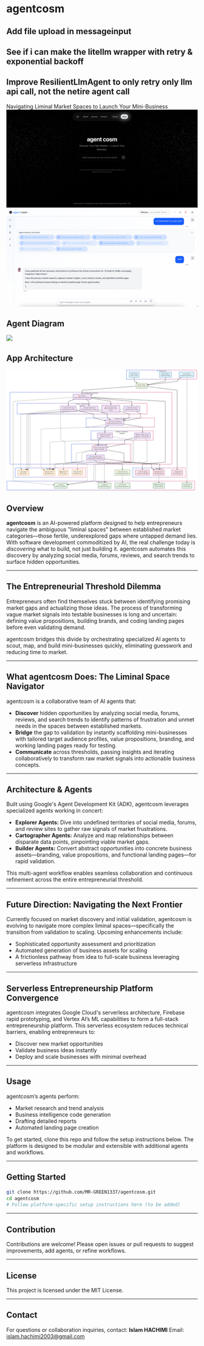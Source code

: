 # agentcosm
## Add file upload in messageinput
## See if i can make the litellm wrapper with retry & exponential backoff
## Improve ResilientLlmAgent to only retry only llm api call, not the netire agent call

Navigating Liminal Market Spaces to Launch Your Mini-Business
![Landing Page](assets/landing_page.png)
![Landing Page](assets/chat_interface.png)

## Agent Diagram
[![](https://mermaid.ink/img/pako:eNqdWc2O2zYQfhVDQYAWYBZre3-9QC8Jekp7aG6FAYEr0TZriRRIane1i7xF0WsvBfp6fYQOJVGrH5KiHSCBrfnmI2fImfkUv0UJT0m0ifYCF4fF19-2bLH4-HHxTVUZkYsdFwsGAKkfJxmW8gvZLRLORUoZVmDd0SzbfLj8-Xq1WiOpBD-S7mvCMy42H5L6DxK8ZClJHwZUeE-YWpAso4UkqCFbr9fX69uOrHUfkA1JHvnLItjV7APJAy7IRpBEAVsb9q8m1ozmEGAW51gciYp5UXChSkZVFfei_2Eb_ff3P38ForfRj33qlMqEPxFRxc9cHHcZfx7TTRFOiuKAJXH71-bWud0keSkgK0TE9REYV6uxdTR0EFNeCHIgTNInYoKWdA9ryproz3_DwC3xE85oihUxj-NEcCnjIsMKLmBuKGdgLZkkWCSHYVT9Zy0Mp3_gBL6aHQ3wVuM4CyMQbAQLnGUkm6TAiWwpd5SlcVnArSU4j1P-zNqP-si7jPpRLVWTEkCWYKyGUdlsk6MdYgqsFBHME9ucQz_EDpVwqfTtBBBVlAxDdKJaKprCvumuinUZi1LRjL6Snhs0BcixoQxDm-xxxqAfUM5iWTF1IBLAowrxYcwV7J7HphTfvbqd-VHj0ugvC8fO9uowqQsLpqURmB27Vd7bUy_1bsSo59jjH7ceO2oYlDZSpnTzh-QlZNjEvKBhK8OwYvXqaGVDY3fQlqbUW_GZqkMMN1xQto_VAcoMevje5Oo87_5RDBLc4HWQMIQVXM56y5LK6cpnOZsaxwoPUzlIl8Nsiu59gRrYrYKhYiUMNwB3JReANV1YVx_0ENIkbnABbLbW7VFoqtrER6duMXWtkegiaQBNW1BVd6Q2o7n58Eyf5GNJs3R8y6xGs039LDaIopeiqcW0DoXhaIu4oGoyxKam1gk-Ep3v1pSS5GgWspg6J2iuBMZ8levRBOyqlO9uFuMwjw2hLHO4_1UsiL6To2zaIOMtU_ZE9J2ISY5pFiuS63lOJvt34MZ0kidUCzGSUhwXMEDkhGkKmaRREAlhN_eOcUWmJFPIMDtpCX9p17Nwcuydvg_ja1B6TS1kvH3IgEyFNe2vlmEELrVG6nsnE1C_hsgLMjs6wN0B2QHpZzF-gkPAj7D5Xgm5ADVBK7C_UnY8QWAvPn36ySeHvXLa4dw0EreKrt3sOtilnmuXMMXrpZhTuF7ngchlcwHaJa5LGA8DdOtZr_-MgPX6nhacVek61PHo7ObkrI9lRr76XANlqo_ixBT5ZOyMFG6W88vXEAqvcA0h8IjWoBACMmZtJg51O6uSAxMXQDKXugAKf_JCAjk1fX5JP_di0O_LI1HvehVob_pZat3LeZ4OD4rQpcPdCr5pICGie4bj5AO1SnSHrK8dbOrcrufbPm5T5b4F7HLcJeKbPU21uG8Fmwy3C_cabhPgXrhNeHscfFI7ZFsuXR3ia1HSQZmYauf5AO1imZ0oJf2K-TQuv2g-cV9O7XwaT_hsCSALnTEBVL5Z074ZfNb_m9_7oSGUvvf5Yeo8bVzIoYqQVVkjqyRFNhGGfHoD-ecp8s4FZB1EyNHKka11IUuLRdaeiGyFWP_bS2_Quw6aeZ1B_XmD5t8ukP8FAgWLeOQX6ihMjCN_sSFf-SB3QaDz9Ao6S5KgENmArGMYTecmsgw7ZJ1oyDO20NxsQp4BhDxTBvlGCfKOBuRt9sjZvvVPkw8RinIiwJZGm-hNF9E2gouTk220gY8p2eEyU9toy74DFJeKf6tYEm2UKAmKBC_3h2izg_qBb2Whr9QXiuHQcgMpMPud8_7XaPMWvUSb5f3txfJqfb-8v7lcrpbLqxWKqmhzvb64u7m7vL-6XF1dra7vV99R9FoTXF7c3V6jaC_0Xtv1iS6Cz7xkCghvUATJhjP5pfnZuP71-Pv_7MbSdA?type=png)](https://mermaid.live/edit#pako:eNqdWc2O2zYQfhVDQYAWYBZre3-9QC8Jekp7aG6FAYEr0TZriRRIane1i7xF0WsvBfp6fYQOJVGrH5KiHSCBrfnmI2fImfkUv0UJT0m0ifYCF4fF19-2bLH4-HHxTVUZkYsdFwsGAKkfJxmW8gvZLRLORUoZVmDd0SzbfLj8-Xq1WiOpBD-S7mvCMy42H5L6DxK8ZClJHwZUeE-YWpAso4UkqCFbr9fX69uOrHUfkA1JHvnLItjV7APJAy7IRpBEAVsb9q8m1ozmEGAW51gciYp5UXChSkZVFfei_2Eb_ff3P38ForfRj33qlMqEPxFRxc9cHHcZfx7TTRFOiuKAJXH71-bWud0keSkgK0TE9REYV6uxdTR0EFNeCHIgTNInYoKWdA9ryproz3_DwC3xE85oihUxj-NEcCnjIsMKLmBuKGdgLZkkWCSHYVT9Zy0Mp3_gBL6aHQ3wVuM4CyMQbAQLnGUkm6TAiWwpd5SlcVnArSU4j1P-zNqP-si7jPpRLVWTEkCWYKyGUdlsk6MdYgqsFBHME9ucQz_EDpVwqfTtBBBVlAxDdKJaKprCvumuinUZi1LRjL6Snhs0BcixoQxDm-xxxqAfUM5iWTF1IBLAowrxYcwV7J7HphTfvbqd-VHj0ugvC8fO9uowqQsLpqURmB27Vd7bUy_1bsSo59jjH7ceO2oYlDZSpnTzh-QlZNjEvKBhK8OwYvXqaGVDY3fQlqbUW_GZqkMMN1xQto_VAcoMevje5Oo87_5RDBLc4HWQMIQVXM56y5LK6cpnOZsaxwoPUzlIl8Nsiu59gRrYrYKhYiUMNwB3JReANV1YVx_0ENIkbnABbLbW7VFoqtrER6duMXWtkegiaQBNW1BVd6Q2o7n58Eyf5GNJs3R8y6xGs039LDaIopeiqcW0DoXhaIu4oGoyxKam1gk-Ep3v1pSS5GgWspg6J2iuBMZ8levRBOyqlO9uFuMwjw2hLHO4_1UsiL6To2zaIOMtU_ZE9J2ISY5pFiuS63lOJvt34MZ0kidUCzGSUhwXMEDkhGkKmaRREAlhN_eOcUWmJFPIMDtpCX9p17Nwcuydvg_ja1B6TS1kvH3IgEyFNe2vlmEELrVG6nsnE1C_hsgLMjs6wN0B2QHpZzF-gkPAj7D5Xgm5ADVBK7C_UnY8QWAvPn36ySeHvXLa4dw0EreKrt3sOtilnmuXMMXrpZhTuF7ngchlcwHaJa5LGA8DdOtZr_-MgPX6nhacVek61PHo7ObkrI9lRr76XANlqo_ixBT5ZOyMFG6W88vXEAqvcA0h8IjWoBACMmZtJg51O6uSAxMXQDKXugAKf_JCAjk1fX5JP_di0O_LI1HvehVob_pZat3LeZ4OD4rQpcPdCr5pICGie4bj5AO1SnSHrK8dbOrcrufbPm5T5b4F7HLcJeKbPU21uG8Fmwy3C_cabhPgXrhNeHscfFI7ZFsuXR3ia1HSQZmYauf5AO1imZ0oJf2K-TQuv2g-cV9O7XwaT_hsCSALnTEBVL5Z074ZfNb_m9_7oSGUvvf5Yeo8bVzIoYqQVVkjqyRFNhGGfHoD-ecp8s4FZB1EyNHKka11IUuLRdaeiGyFWP_bS2_Quw6aeZ1B_XmD5t8ukP8FAgWLeOQX6ihMjCN_sSFf-SB3QaDz9Ao6S5KgENmArGMYTecmsgw7ZJ1oyDO20NxsQp4BhDxTBvlGCfKOBuRt9sjZvvVPkw8RinIiwJZGm-hNF9E2gouTk220gY8p2eEyU9toy74DFJeKf6tYEm2UKAmKBC_3h2izg_qBb2Whr9QXiuHQcgMpMPud8_7XaPMWvUSb5f3txfJqfb-8v7lcrpbLqxWKqmhzvb64u7m7vL-6XF1dra7vV99R9FoTXF7c3V6jaC_0Xtv1iS6Cz7xkCghvUATJhjP5pfnZuP71-Pv_7MbSdA)

## App Architecture
![Landing Page](assets/App.png)
## Overview

**agentcosm** is an AI-powered platform designed to help entrepreneurs navigate the ambiguous "liminal spaces" between established market categories—those fertile, underexplored gaps where untapped demand lies.
With software development commoditized by AI, the real challenge today is *discovering* what to build, not just building it. agentcosm automates this discovery by analyzing social media, forums, reviews, and search trends to surface hidden opportunities.

---

## The Entrepreneurial Threshold Dilemma

Entrepreneurs often find themselves stuck between identifying promising market gaps and actualizing those ideas. The process of transforming vague market signals into testable businesses is long and uncertain: defining value propositions, building brands, and coding landing pages before even validating demand.

agentcosm bridges this divide by orchestrating specialized AI agents to scout, map, and build mini-businesses quickly, eliminating guesswork and reducing time to market.

---

## What agentcosm Does: The Liminal Space Navigator

agentcosm is a collaborative team of AI agents that:

* **Discover** hidden opportunities by analyzing social media, forums, reviews, and search trends to identify patterns of frustration and unmet needs in the spaces between established markets.
* **Bridge** the gap to validation by instantly scaffolding mini-businesses with tailored target audience profiles, value propositions, branding, and working landing pages ready for testing.
* **Communicate** across thresholds, passing insights and iterating collaboratively to transform raw market signals into actionable business concepts.

---

## Architecture & Agents

Built using Google's Agent Development Kit (ADK), agentcosm leverages specialized agents working in concert:

* **Explorer Agents:** Dive into undefined territories of social media, forums, and review sites to gather raw signals of market frustrations.
* **Cartographer Agents:** Analyze and map relationships between disparate data points, pinpointing viable market gaps.
* **Builder Agents:** Convert abstract opportunities into concrete business assets—branding, value propositions, and functional landing pages—for rapid validation.

This multi-agent workflow enables seamless collaboration and continuous refinement across the entire entrepreneurial threshold.

---

## Future Direction: Navigating the Next Frontier

Currently focused on market discovery and initial validation, agentcosm is evolving to navigate more complex liminal spaces—specifically the transition from validation to scaling. Upcoming enhancements include:

* Sophisticated opportunity assessment and prioritization
* Automated generation of business assets for scaling
* A frictionless pathway from idea to full-scale business leveraging serverless infrastructure

---

## Serverless Entrepreneurship Platform Convergence

agentcosm integrates Google Cloud's serverless architecture, Firebase rapid prototyping, and Vertex AI’s ML capabilities to form a full-stack entrepreneurship platform. This serverless ecosystem reduces technical barriers, enabling entrepreneurs to:

* Discover new market opportunities
* Validate business ideas instantly
* Deploy and scale businesses with minimal overhead

---

## Usage

agentcosm’s agents perform:

* Market research and trend analysis
* Business intelligence code generation
* Drafting detailed reports
* Automated landing page creation

To get started, clone this repo and follow the setup instructions below. The platform is designed to be modular and extensible with additional agents and workflows.

---

## Getting Started

```bash
git clone https://github.com/MR-GREEN1337/agentcosm.git
cd agentcosm
# Follow platform-specific setup instructions here (to be added)
```

---

## Contribution

Contributions are welcome! Please open issues or pull requests to suggest improvements, add agents, or refine workflows.

---

## License

This project is licensed under the MIT License.

---

## Contact

For questions or collaboration inquiries, contact:
**Islam HACHIMI**
Email: [islam.hachimi2003@gmail.com](mailto:islam.hachimi2003@gmail.com)
